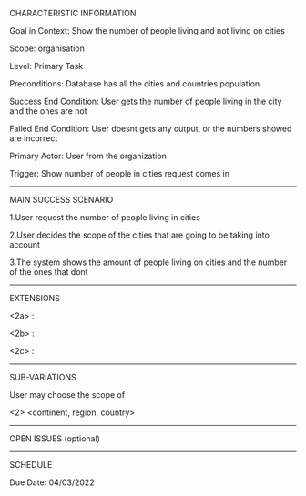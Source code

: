 CHARACTERISTIC INFORMATION

Goal in Context: Show the number of people living and not living on cities

Scope: organisation

Level: Primary Task


Preconditions: Database has all the cities and countries population

Success End Condition: User gets the number of people living in the city and the ones are not

Failed End Condition: User doesnt gets any output, or the numbers showed are incorrect

Primary Actor: User from the organization

Trigger: Show number of people in cities request comes in

----------------------------------------

MAIN SUCCESS SCENARIO


1.User request the number of people living in cities

2.User decides the scope of the cities that are going to be taking into account

3.The system shows the amount of people living on cities and the number of the ones that dont

----------------------

EXTENSIONS


<User chooses the scope of the world>

<2a> <condition> : <Use the propper SQL statement>

<User chooses the scope of a continent>

<2b> <condition> : <Use the propper SQL statement>

<User chooses the scope of a region>

<2c> <condition> : <Use the propper  SQL statement>

----------------------------

SUB-VARIATIONS

User may choose the scope of

<2> <continent, region, country>

----------------------------

OPEN ISSUES (optional)




---------------------------

SCHEDULE

Due Date: 04/03/2022


